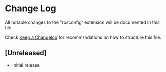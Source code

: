# Change Log

All notable changes to the "rosconfig" extension will be documented in this file.

Check [Keep a Changelog](http://keepachangelog.com/) for recommendations on how to structure this file.

## [Unreleased]

- Initial release